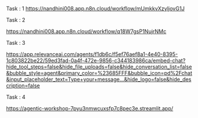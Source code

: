 Task : 1
https://nandhini008.app.n8n.cloud/workflow/mUmkkvXzyljovG1J


Task : 2 

https://nandhini008.app.n8n.cloud/workflow/q18W7gsP1NujrNMc


Task : 3 

https://app.relevanceai.com/agents/f1db6c/f5ef76aef8a1-4e40-8395-1c803822be22/59ed3fad-0a4f-472e-9856-c344183986ca/embed-chat?hide_tool_steps=false&hide_file_uploads=false&hide_conversation_list=false&bubble_style=agent&primary_color=%23685FFF&bubble_icon=pd%2Fchat&input_placeholder_text=Type+your+message...&hide_logo=false&hide_description=false


Task : 4 

https://agentic-workshop-7pyu3nmwcuxsfp7c8pec3e.streamlit.app/

